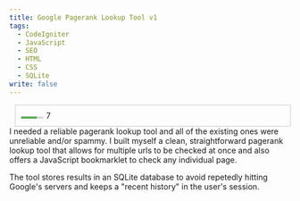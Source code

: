 ```yaml
---
title: Google Pagerank Lookup Tool v1
tags: 
  - CodeIgniter
  - JavaScript
  - SEO
  - HTML
  - CSS
  - SQLite
write: false
---
```


<div class="right"><span title="PageRank: 7/10" style="text-decoration: none; color: inherit; display: block; padding: 10px; margin-left: 10px; border: 1px solid rgb(204, 204, 204);"><div style="width: 40px; margin-top:7px; position: relative;padding: 0; background: #D9D9D9; float:left; margin:10px 5px 0 0;" class="prbar"><strong style="width: 70%; display: block; position: relative; background: #5EAA5E; text-align: center; color: #333; height: 4px; line-height: 4px;"><span></span></strong></div> 7</span></div>
I needed a reliable pagerank lookup tool and all of the existing ones were unreliable and/or spammy. 
I built myself a clean, straightforward pagerank lookup tool that allows for multiple urls to be checked at once and also offers a JavaScript bookmarklet to check any individual page.

The tool stores results in an SQLite database to avoid repetedly hitting Google's servers and keeps a "recent history" in the user's session.